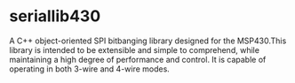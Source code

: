 # seriallib430
A C++ object-oriented SPI bitbanging library designed for the MSP430.This library is intended to be extensible and simple to comprehend, while maintaining a high degree of performance and control. It is capable of operating in both 3-wire and 4-wire modes. 
